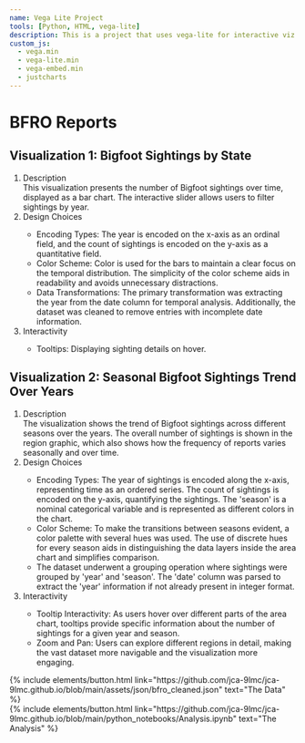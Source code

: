 ```yaml
---
name: Vega Lite Project
tools: [Python, HTML, vega-lite]
description: This is a project that uses vega-lite for interactive viz
custom_js:
  - vega.min
  - vega-lite.min
  - vega-embed.min
  - justcharts
---
```

# BFRO Reports

## Visualization 1: Bigfoot Sightings by State
<vegachart schema-url="{{ site.baseurl }}/assets/json/barchart.json" style="width: 100%"></vegachart>
<ol>
  <li>Description</li>
  This visualization presents the number of Bigfoot sightings over time, displayed as a bar chart. The interactive slider allows users to filter sightings by year.
  <li>Design Choices</li>
    <ul>
      <li>Encoding Types: The year is encoded on the x-axis as an ordinal field, and the count of sightings is encoded on the y-axis as a quantitative field.</li>
      <li>Color Scheme: Color is used for the bars to maintain a clear focus on the temporal distribution. The simplicity of the color scheme aids in readability and avoids unnecessary distractions.</li>
      <li>Data Transformations: The primary transformation was extracting the year from the date column for temporal analysis. Additionally, the dataset was cleaned to remove entries with incomplete date information.</li>
    </ul>
  <li>Interactivity</li>
    <ul>
      <li>Tooltips: Displaying sighting details on hover.</li>
    </ul>
</ol>

## Visualization 2: Seasonal Bigfoot Sightings Trend Over Years
<vegachart schema-url="{{ site.baseurl }}/assets/json/areachart_season.json" style="width: 100%"></vegachart>
<ol>
	<li>Description</li>
  The visualization shows the trend of Bigfoot sightings across different seasons over the years. The overall number of sightings is shown in the region graphic, which also shows how the frequency of reports varies seasonally and over time.
  <li>Design Choices</li>
    <ul>
      <li>Encoding Types: The year of sightings is encoded along the x-axis, representing time as an ordered series. The count of sightings is encoded on the y-axis, quantifying the sightings. The 'season' is a nominal categorical variable and is represented as different colors in the chart.</li>
      <li>Color Scheme: To make the transitions between seasons evident, a color palette with several hues was used. The use of discrete hues for every season aids in distinguishing the data layers inside the area chart and simplifies comparison.</li>
      <li>The dataset underwent a grouping operation where sightings were grouped by 'year' and 'season'. The 'date' column was parsed to extract the 'year' information if not already present in integer format.</li>
    </ul>
  <li>Interactivity</li>
    <ul>
      <li>Tooltip Interactivity: As users hover over different parts of the area chart, tooltips provide specific information about the number of sightings for a given year and season.</li>
      <li>Zoom and Pan: Users can explore different regions in detail, making the vast dataset more navigable and the visualization more engaging.</li>
    </ul>
</ol>


<div class="left">
{% include elements/button.html link="https://github.com/jca-9lmc/jca-9lmc.github.io/blob/main/assets/json/bfro_cleaned.json" text="The Data" %}
</div>

<div class="right">
{% include elements/button.html link="https://github.com/jca-9lmc/jca-9lmc.github.io/blob/main/python_notebooks/Analysis.ipynb" text="The Analysis" %}
</div>

